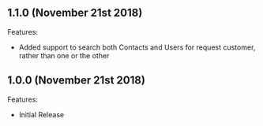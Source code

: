 ## 1.1.0 (November 21st 2018)

Features:
- Added support to search both Contacts and Users for request customer, rather than one or the other


## 1.0.0 (November 21st 2018)

Features:
- Initial Release
